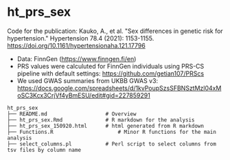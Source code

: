 # ht_prs_sex
Code for the publication: Kauko, A., et al. "Sex differences in genetic risk for hypertension." Hypertension 78.4 (2021): 1153-1155.
https://doi.org/10.1161/hypertensionaha.121.17796

* Data: FinnGen (https://www.finngen.fi/en)
* PRS values were calculuted for FinnGen individuals using PRS-CS pipeline with default settings: https://github.com/getian107/PRScs
* We used GWAS summaries from UKBB GWAS v3: https://docs.google.com/spreadsheets/d/1kvPoupSzsSFBNSztMzl04xMoSC3Kcx3CrjVf4yBmESU/edit#gid=227859291

```
ht_prs_sex
├── README.md                 	# Overview
├── ht_prs_sex.Rmd            	# R markdown for the analysis
├── ht_prs_sex_150920.html     	# html generated from R markdown
├── Functions.R      	        	# Minor R functions for the main analysis
├── select_columns.pl         	# Perl script to select columns from tsv files by column name

```
